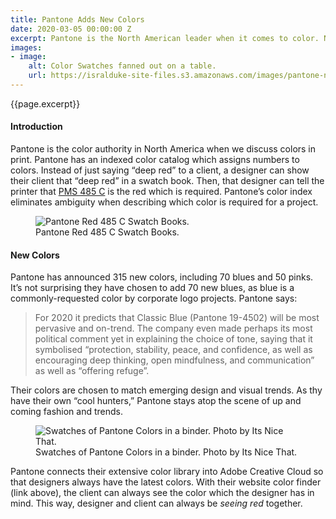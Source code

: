 ```yaml
---
title: Pantone Adds New Colors
date: 2020-03-05 00:00:00 Z
excerpt: Pantone is the North American leader when it comes to color. Now they have added 315 more colors to their indexed color catalog.
images:
- image:
    alt: Color Swatches fanned out on a table. 
    url: https://isralduke-site-files.s3.amazonaws.com/images/pantone-new-color-swatches.png
---
```


<p class="lead">{{page.excerpt}}</p>

#### Introduction

Pantone is the color authority in North America when we discuss colors in print. Pantone has an indexed color catalog which assigns numbers to colors. Instead of just saying “deep red” to a client, a designer can show their client that “deep red” in a swatch book. Then, that designer can tell the printer that <a href="" target="_blank" title="See PMS 485 C at Pantone website.">PMS 485 C</a> is the red which is required. Pantone’s color index eliminates ambiguity when describing which color is required for a project.

<figure>
    <img class="img-fluid" src="https://isralduke-site-files.s3.amazonaws.com/images/pantone-485.png"
         alt="Pantone Red 485 C Swatch Books.">
    <figcaption>Pantone Red 485 C Swatch Books.</figcaption>
</figure>

#### New Colors

Pantone has announced 315 new colors, including 70 blues and 50 pinks. It’s not surprising they have chosen to add 70 new blues, as blue is a commonly-requested color by corporate logo projects. Pantone says:

> For 2020 it predicts that Classic Blue (Pantone 19-4502) will be most pervasive and on-trend. The company even made perhaps its most political comment yet in explaining the choice of tone, saying that it symbolised “protection, stability, peace, and confidence, as well as encouraging deep thinking, open mindfulness, and communication” as well as “offering refuge”.

Their colors are chosen to match emerging design and visual trends. As thy have their own “cool hunters,” Pantone stays atop the scene of up and coming fashion and trends.

<figure>
    <img class="img-fluid" src="https://isralduke-site-files.s3.amazonaws.com/images/pantone-news-colors.png"
         alt="Swatches of Pantone Colors in a binder. Photo by Its Nice That.">
    <figcaption>Swatches of Pantone Colors in a binder. Photo by Its Nice That.</figcaption>
</figure>

Pantone connects their extensive color library into Adobe Creative Cloud so that designers always have the latest colors. With their website color finder (link above), the client can always see the color which the designer has in mind. This way, designer and client can always be _seeing red_ together.